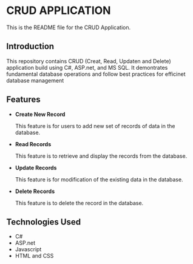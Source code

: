 # CRUD APPLICATION

This is the README file for the CRUD Application.

## Introduction

 This repository contains CRUD (Creat, Read, Updaten and Delete) application build using C#, ASP.net, and MS SQL. It demontrates fundamental database operations and follow best practices for efficinet database management


## Features
- **Create New Record**

    This feature is for users to add new set of records of data in the database.

- **Read Records**

    This feature is to retrieve and display the records from the database.

- **Update Records**

    This feature is for modification of the existing data in the database.

- **Delete Records**

    This feature is to delete the record in the database.

## Technologies Used

- C# 
- ASP.net
- Javascript
- HTML and CSS





